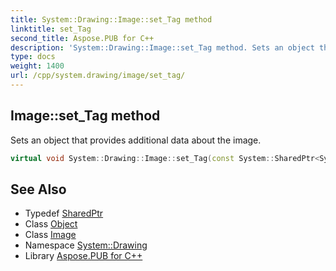 ```yaml
---
title: System::Drawing::Image::set_Tag method
linktitle: set_Tag
second_title: Aspose.PUB for C++
description: 'System::Drawing::Image::set_Tag method. Sets an object that provides additional data about the image in C++.'
type: docs
weight: 1400
url: /cpp/system.drawing/image/set_tag/
---
```

## Image::set_Tag method


Sets an object that provides additional data about the image.

```cpp
virtual void System::Drawing::Image::set_Tag(const System::SharedPtr<System::Object> tag)
```

## See Also

* Typedef [SharedPtr](../../../system/sharedptr/)
* Class [Object](../../../system/object/)
* Class [Image](../)
* Namespace [System::Drawing](../../)
* Library [Aspose.PUB for C++](../../../)
